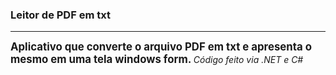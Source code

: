 ### Leitor de PDF em txt ###
<hr>
<big><b> Aplicativo que converte o arquivo PDF em txt e apresenta o mesmo em uma tela windows form. </b></big>
<i>Código feito via .NET e C#</i>
